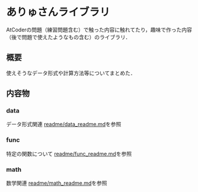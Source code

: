 # ありゅさんライブラリ

AtCoderの問題（練習問題含む）で触った内容に触れてたり，趣味で作った内容（後で問題で使えたようなもの含む）のライブラリ．

## 概要

使えそうなデータ形式や計算方法等についてまとめた．

## 内容物

### data

データ形式関連
[readme/data_readme.md](readme/data_readme.md)を参照

### func

特定の関数について
[readme/func_readme.md](readme/func_readme.md)を参照

### math

数学関連
[readme/math_readme.md](readme/math_readme.md)を参照
